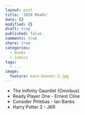 ```yaml
---
layout: post
title: '2018 Reads'
date: {}
modified: {}
draft: true
published: false
comments: true
share: true
categories:
  - books
  - comics
tags:
  - ...
image:
  feature: main-banner-2.jpg
---
```


* The Inifinity Gauntlet (Omnibus)
* Ready Player One - Ernest Cline
* Consider Phlebas - Ian Banks
* Harry Potter 3 - JKR